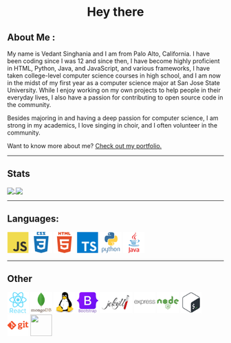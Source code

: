 <div id="header" align="center">
  <h1>Hey there</h1>
</div>

## About Me :

My name is Vedant Singhania and I am from Palo Alto, California. I have been coding since I was 12 and since then, I have become highly proficient in HTML, Python, Java, and JavaScript, and various frameworks, I have taken college-level computer science courses in high school, and I am now in the midst of my first year as a computer science major at San Jose State University. While I enjoy working on my own projects to help people in their everyday lives, I also have a passion for contributing to open source code in the community. 

Besides majoring in and having a deep passion for computer science, I am strong in my academics, I love singing in choir, and I often volunteer in the community.

Want to know more about me? [Check out my portfolio.](https://vedantsinghania.com)

***

## Stats
<a href="https://github-readme-stats.vercel.app/api?username=raspberri05&show_icons=true\&show=reviews,discussions_started,discussions_answered,prs_merged,prs_merged_percentage&theme=dark" target="_blank">
  <img align="center" src="https://github-readme-stats.vercel.app/api?username=raspberri05&show_icons=true\&show=reviews,discussions_started,discussions_answered,prs_merged,prs_merged_percentage&theme=dark" />
</a>
<a href="https://github-readme-stats.vercel.app/api/top-langs/?username=raspberri05&size_weight=0.5&count_weight=0.5&langs_count=20&layout=compact&theme=dark" target="_blank">
  <img align="center" src="https://github-readme-stats.vercel.app/api/top-langs/?username=raspberri05&size_weight=0.5&count_weight=0.5&langs_count=20&layout=compact&theme=dark" />
</a>

***

## Languages:
<div>
  <img src="https://github.com/devicons/devicon/blob/master/icons/javascript/javascript-original.svg" width="50" height="50"/>
  <img src="https://github.com/devicons/devicon/blob/master/icons/css3/css3-plain-wordmark.svg" width="50" height="50"/>
  <img src="https://github.com/devicons/devicon/blob/master/icons/html5/html5-plain-wordmark.svg" width="50" height="50"/>
  <img src="https://github.com/devicons/devicon/blob/master/icons/typescript/typescript-original.svg" width="50" height="50"/>
  <img src="https://github.com/devicons/devicon/blob/master/icons/python/python-original-wordmark.svg" width="50" height="50"/>
  <img src="https://github.com/devicons/devicon/blob/master/icons/java/java-original-wordmark.svg" width="50" height="50"/>
</div>

***

## Other
<div>
  <img src="https://github.com/devicons/devicon/blob/master/icons/react/react-original-wordmark.svg" width="50" height="50"/>
  <img src="https://github.com/devicons/devicon/blob/master/icons/mongodb/mongodb-original-wordmark.svg" width="50" height="50"/>
  <img src="https://github.com/devicons/devicon/blob/master/icons/linux/linux-original.svg" width="50" height="50"/>
  <img src="https://github.com/devicons/devicon/blob/master/icons/bootstrap/bootstrap-original-wordmark.svg" width="50" height="50"/>
  <img src="https://github.com/jekyll/brand/blob/master/jekyll-logo-light-transparent.png" width="75" height="50"/>
  <img src="https://github.com/devicons/devicon/blob/master/icons/express/express-original-wordmark.svg" width="50" height="50"/>
  <img src="https://github.com/devicons/devicon/blob/master/icons/nodejs/nodejs-plain-wordmark.svg" width="50" height="50"/>
  <img src="https://github.com/devicons/devicon/blob/master/icons/bash/bash-original.svg" width="50" height="50"/>
  <img src="https://github.com/devicons/devicon/blob/master/icons/git/git-plain-wordmark.svg" width="50" height="50"/>
  <img src="https://github.com/raspberri05/raspberri05/blob/main/github-original-wordmark.png" width="50" height="50"/>
  
</div>
